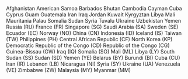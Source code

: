 Afghanistan
American Samoa
Barbados
Bhutan
Cambodia
Cayman
Cuba
Cyprus
Guam
Guatemala
Iran
Iraq
Jordan
Kuwait
Kyrgyztan
Libya
Mali
Mauritania
Palau
Somalia
Sudan
Syria
Tuvalu
Ukraine
Uzbekistan
Yemen
Russia (RU)
France (FR)
Singapore (SG)
Saudi Arabia (SA)
Sweden (SE)
Ecuador (EC)
Norway (NO)
China (CN)
Indonesia (ID)
Iceland (IS)
Taiwan (TW)
Philippines (PH)
Central African Republic (CF)
North Korea (KP)
Democratic Republic of the Congo (CD)
Republic of the Congo (CG)
Guinea-Bissau (GW)
Iraq (IQ)
Somalia (SO)
Mali (ML)
Libya (LY)
South Sudan (SS)
Sudan (SD)
Yemen (YE)
Belarus (BY)
Burundi (BI)
Cuba (CU)
Iran (IR)
Lebanon (LB)
Nicaragua (NI)
Syria (SY)
Ukraine (UA)
Venezuela (VE)
Zimbabwe (ZW)
Malaysia (MY)
Myanmar (MM)